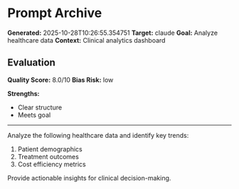 # Prompt Archive

**Generated:** 2025-10-28T10:26:55.354751
**Target:** claude
**Goal:** Analyze healthcare data
**Context:** Clinical analytics dashboard

## Evaluation

**Quality Score:** 8.0/10
**Bias Risk:** low

**Strengths:**
- Clear structure
- Meets goal

---

Analyze the following healthcare data and identify key trends:

1. Patient demographics
2. Treatment outcomes
3. Cost efficiency metrics

Provide actionable insights for clinical decision-making.